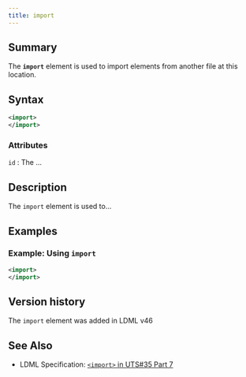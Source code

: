 ```yaml
---
title: import
---
```


## Summary

The **`import`** element is used to import elements from another file at this location.

## Syntax

```xml
<import>
</import>
```

### Attributes

`id`
:   The …

## Description

The `import` element is used to…

## Examples

### Example: Using `import`

```xml
<import>
</import>
```

## Version history

The `import` element was added in LDML v46

<!-- ## See also

- … -->

## See Also

- LDML Specification: [`<import>` in UTS#35 Part 7][tr35-element-import]

[tr35-element-import]: https://www.unicode.org/reports/tr35/tr35-keyboards.html#element-import

